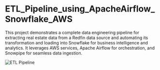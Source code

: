 # ETL_Pipeline_using_ApacheAirflow_Snowflake_AWS
This project demonstrates a complete data engineering pipeline for extracting real estate data from a Redfin data source and automating its transformation and loading into Snowflake for business intelligence and analytics. It leverages AWS services, Apache Airflow for orchestration, and Snowpipe for seamless data ingestion.

![ETL Pipeline](https://github.com/user-attachments/assets/e688faea-a71c-4c50-944e-52b4b4ad804c)
